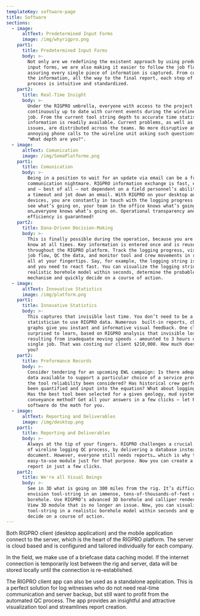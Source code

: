 ```yaml
---
templateKey: software-page
title: Software
sections:
  - image:
      altText: Predetermined Input Forms
      image: /img/whyrigpro.png
    part1:
      title: Predetermined Input Forms
      body: >-
        Not only are we redefining the existent approach by using predetermined
        input forms, we are also making it easier to follow the job flow and
        assuring every single piece of information is captured. From collecting
        the information, all the way to the final report, each step of the
        process is intuitive and standardized.
    part2:
      title: Real-Time Insight
      body: >-
        Under the RIGPRO umbrella, everyone with access to the project is
        continuously up to date with current events during the wireline logging
        job. From the current tool string depth to accurate time statistics, any
        information is readily available. Current problems, as well as potential
        issues, are distributed across the teams. No more disruptive and
        annoying phone calls to the wireline unit asking such questions as,
        "What depth are you?".
  - image:
      altText: Comunication
      image: /img/SemaPlatforme.png
    part1:
      title: Comunication
      body: >-
        Being in a position to wait for an update via email can be a frustrating
        communication nightmare. RIGPRO information exchange is fast, efficient
        and – best of all – not dependent on a field personnel’s ability to take
        a timeout and jot down an email. With RIGPRO on your desktop and mobile
        devices, you are constantly in touch with the logging progress. You can
        see what’s going on, your team in the office knows what’s going
        on…everyone knows what’s going on. Operational transparency and time
        efficiency is guaranteed!
    part2:
      title: Dana-Driven Decision-Making
      body: >-
        This is finally possible during the operation, because you are in the
        know at all times. Key information is entered once and is reused
        throughout the RIGPRO platform. Track the logging progress, visualize
        job flow, QC the data, and monitor tool and crew movements in real-time,
        all at your fingertips. Say, for example, the logging string is stuck
        and you need to react fast. You can visualize the logging string in a
        realistic borehole model within seconds, determine the probable sticking
        mechanism and quickly decide on a course of action.
  - image:
      altText: Innovative Statistics
      image: /img/platform.png
    part1:
      title: Innovative Statistics
      body: >-
        This captures that invisible lost time. You don’t need to be a
        statistician to use RIGPRO data. Numerous  built-in reports, charts, and
        graphs give you instant and informative visual feedback. One client was
        surprised to learn, based on RIGPRO analysis that invisible lost time -
        resulting from inadequate moving speeds - amounted to 3 hours on a
        single job. That was costing our client $210,000. How much does it cost
        you?
    part2:
      title: Preformance Records
      body: >-
        Consider tendering for an upcoming EWL campaign: Is there adequate hard
        data available to support a particular choice of a service provider? Has
        the tool reliability been considered? Has historical crew performance
        been quantified and input into the equation? What about logging speeds?
        Has the best tool been selected for a given geology, mud system and
        conveyance method? Get all your answers in a few clicks – let RIGPRO
        software do the math for you.
  - image:
      altText: Reporting and Deliverables
      image: /img/desktop.png
    part1:
      title: Reporting and Deliverables
      body: >-
        Always at the tip of your fingers. RIGPRO challenges a crucial paradigm
        of wireline logging QC process, by delivering a database instead of a
        document. However, everyone still needs reports… which is why there's an
        easy-to-use module just for that purpose. Now you can create a relevant
        report in just a few clicks.
    part2:
      title: We're all Visual Beings
      body: >-
        See in 3D what is going on 300 miles from the rig. It’s difficult to
        envision tool-string in an immense, tens-of-thousands-of-feet deep
        borehole. Use RIGPRO’s advanced 3D borehole and calliper rendering Depth
        View 3D module that is no longer an issue. Now, you can visualize the
        tool-string in a realistic borehole model within seconds and quickly
        decide on a course of action.
---
```

Both RIGPRO client (desktop application) and the mobile application connect to the server, which is the heart of  the RIGPRO platform. The server is cloud based and is configured and tailored individually for each company.

In the field, we make use of a briefcase data caching model. If the internet connection is temporarily lost between the  rig and server, data will be stored locally until the connection is re-established.

The RIGPRO client app can also be used as a standalone application. This is a perfect solution for log witnesses who do not need real-time communication and server backup, but still want to profit from the automated QC process. The app provides an insightful and attractive visualization tool and streamlines report creation.
